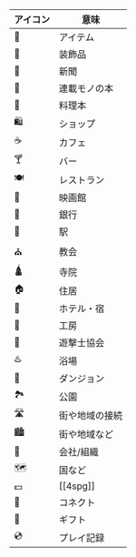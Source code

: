 | アイコン | 意味           |
| -------- | -------------- |
| 🧴       | アイテム       |
| 💍       | 装飾品         |
| 📰       | 新聞           |
| 📘       | 連載モノの本   |
| 📙       | 料理本         |
| 🛍️       | ショップ       |
| ☕       | カフェ         |
| 🍸       | バー           |
| 🍽️       | レストラン     |
| 🎥       | 映画館         |
| 🏦       | 銀行           |
| 🚉       | 駅             |
| ⛪       | 教会           |
| 🛕       | 寺院           |
| 🏠       | 住居           |
| 🏨       | ホテル・宿     |
| 🧰       | 工房           |
| 🧤       | 遊撃士協会     |
| ♨️       | 浴場           |
| 🚪       | ダンジョン     |
| 🏞️       | 公園           |
| 🛣️       | 街や地域の接続 |
| 🏙️️      | 街や地域など   |
| 🏢       | 会社/組織      |
| 🗺️       | 国など         |
| 💵       | [[4spg]]       |
| 💚       | コネクト       |
| 🎁       | ギフト         |
| 💿       | プレイ記録     |
